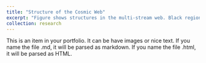 ```yaml
---
title: "Structure of the Cosmic Web"
excerpt: "Figure shows structures in the multi-stream web. Black region are single-streaming voids. Bright spots are the haloes - the most dense regions in the Dark Matter Universe. 1<br/><img src='/images/fig1.png'>" . Taken from [Topology and geometry of the dark matter web: a multistream view, Ramachanda and Shandarin, 2017](https://arxiv.org/abs/1608.05469)
collection: research
---
```


This is an item in your portfolio. It can be have images or nice text. If you name the file .md, it will be parsed as markdown. If you name the file .html, it will be parsed as HTML. 
